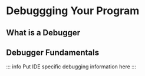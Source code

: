 # Debuggging Your Program

## What is a Debugger

## Debugger Fundamentals

::: info Put IDE specific debugging information here :::

